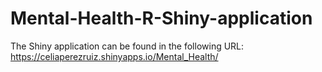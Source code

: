 # Mental-Health-R-Shiny-application
The Shiny application can be found in the following URL: https://celiaperezruiz.shinyapps.io/Mental_Health/
